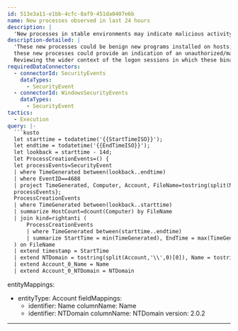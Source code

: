 ```yaml
---
id: 513e3a11-e1bb-4cfc-8af9-451da0407e6b
name: New processes observed in last 24 hours
description: |
  'New processes in stable environments may indicate malicious activity. Analyzing logon sessions where these binaries ran can help identify attacks.'
description-detailed: |
  'These new processes could be benign new programs installed on hosts; however, especially in normally stable environments,
  these new processes could provide an indication of an unauthorized/malicious binary that has been installed and run.
  Reviewing the wider context of the logon sessions in which these binaries ran can provide a good starting point for identifying possible attacks.'
requiredDataConnectors:
  - connectorId: SecurityEvents
    dataTypes:
      - SecurityEvent
  - connectorId: WindowsSecurityEvents
    dataTypes:
      - SecurityEvent
tactics:
  - Execution
query: |-
  ```kusto
  let starttime = todatetime('{{StartTimeISO}}');
  let endtime = todatetime('{{EndTimeISO}}');
  let lookback = starttime - 14d;
  let ProcessCreationEvents=() {
  let processEvents=SecurityEvent
  | where TimeGenerated between(lookback..endtime)
  | where EventID==4688
  | project TimeGenerated, Computer, Account, FileName=tostring(split(NewProcessName, @'')[(-1)]), NewProcessName, ProcessCommandLine = CommandLine, InitiatingProcessFileName=ParentProcessName;
  processEvents};
  ProcessCreationEvents
  | where TimeGenerated between(lookback..starttime)
  | summarize HostCount=dcount(Computer) by FileName
  | join kind=rightanti (
      ProcessCreationEvents
      | where TimeGenerated between(starttime..endtime)
      | summarize StartTime = min(TimeGenerated), EndTime = max(TimeGenerated), Computers = make_set(Computer,1000) , HostCount=dcount(Computer) by Account, NewProcessName, FileName, ProcessCommandLine, InitiatingProcessFileName
  ) on FileName
  | extend timestamp = StartTime
  | extend NTDomain = tostring(split(Account,'\\',0)[0]), Name = tostring(split(Account,'\\',1)[0])
  | extend Account_0_Name = Name
  | extend Account_0_NTDomain = NTDomain
  ```
entityMappings:
  - entityType: Account
    fieldMappings:
      - identifier: Name
        columnName: Name
      - identifier: NTDomain
        columnName: NTDomain
version: 2.0.2
---
```


